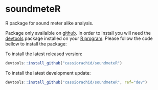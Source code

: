 # soundmeteR

R package for sound meter alike analysis.

Package only availaible on [github](http://github.com/). In order to install you will need the [devtools](https://cran.r-project.org/package=devtools) package installed on your [R program](https://www.r-project.org/). Please follow the code bellow to install the package:

To install the latest released version:
```r
devtools::install_github("cassiorachid/soundmeteR")
```

To install the latest development update:
```r
devtools::install_github("cassiorachid/soundmeteR", ref="dev")
```
